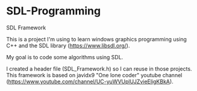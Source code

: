 # SDL-Programming

SDL Framework

This is a project I'm using to learn windows graphics programming using C++ and the SDL library (https://www.libsdl.org/).

My goal is to code some algorithms using SDL.

I created a header file (SDL_Framework.h) so I can reuse in those projects. This framework is based on javidx9 "One lone coder" youtube channel (https://www.youtube.com/channel/UC-yuWVUplUJZvieEligKBkA).
